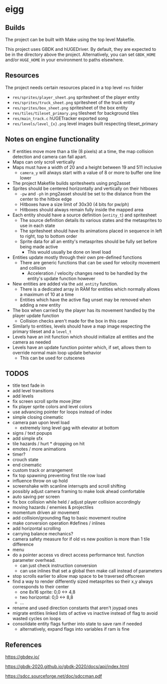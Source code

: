 # eigg

## Builds

The project can be built with Make using the top level Makefile.

This project uses GBDK and hUGEDriver. 
By default, they are expected to be in the directory above the project.
Alternatively, you can set `GBDK_HOME` and/or `HUGE_HOME`  in your environment to paths elsewhere.

## Resources

The project needs certain resources placed in a top level `res` folder

* `res/sprites/player_sheet.png` spritesheet of the player entity
* `res/sprites/truck_sheet.png` spritesheet of the truck entity
* `res/sprites/box_sheet.png` spritesheet of the box entity
* `res/tiles/tileset_primary.png` tilesheet for background tiles
* `res/main_track.c` hUGETracker exported song
* `res/levels/level_{x}.png` level images built respecting tileset_primary

## Notes on engine functionality

* If entities move more than a tile (8 pixels) at a time, the map collision detection
and camera can fall apart.
* Maps can only scroll vertically
* Maps must have a width of 20 and a height between 19 and 511 inclusive
  * `camera_y` will always start with a value of 8 or more to buffer one line lower
* The project Makefile builds spritesheets using png2asset
* Sprites should be centered horizontally and vertically on their hitboxes
  * `-pw` and `-ph` in png2asset should be set to the distance from the center to the hitbox edge
  * Hitboxes have a size limit of 30x30 (4 bits for pw/ph)
  * Hitboxes should always remain fully inside the mapped area
* Each entity should have a source definition (`entity_t`) and spritesheet
  * The source definition details its various states and the metasprites to use in each state
  * The spritesheet should have its animations placed in sequence in left to right, top to bottom order
  * Sprite data for all an entity's metasprites should be fully set before being made active
    * This would usually be done on level load
* Entities update mostly through their own pre-defined functions
  * There are generic functions that can be used for velocity movement and collision
    * Acceleration / velocity changes need to be handled by the entity's update function however
* New entities are added via the `add_entity` function. 
  * There is a dedicated array in RAM for entities which normally allows a maximum of 10 at a time
  * Entities which have the active flag unset may be removed when adding a new entity
* The box when carried by the player has its movement handled by the player update function
  * Collision checks aren't made for the box in this case
* Similarly to entities, levels should have a map image respecting the primary tileset and a `level_t`
* Levels have an init function which should initialize all entities and the camera as needed
* Levels have an update function pointer which, if set, allows them to override normal main loop update behavior
  * This can be used for cutscenes

## TODOS

* title text fade in
* add level transitions
* add levels
* fix screen scroll sprite move jitter
* fix player sprite colors and level colors
* use advancing pointer for loops instead of index
* simple closing cinematic
* camera pan upon level load
  * extremely long level gag with elevator at bottom
* signs / text popups
* add simple sfx
* tile hazards / hurt
      * dropping on hit
* emotes / more animations
* timer?
* crouch state
* end cinematic
* custom track or arrangement
* fix top spawning preventing first tile row load 
* influence throw on up hold
* screenshake with scanline interrupts and scroll shifting
* possibly adjust camera framing to make look ahead comfortable
* auto saving per screen
* fix box collision while held / adjust player collision accordingly
* moving hazards / enemies & projectiles
* momentum driven air movement
* add collision/grounding flag to basic movement routine
* make conversion operation #defines / inlines
* add horizontal scrolling
* carrying balance mechanics?
* camera safety measure for if old vs new position is more than 1 tile difference
* menu
* do a pointer access vs direct access performance test. function parameter overhead.
  * can just check instruction conversion
  * can use inlines that set a global then make call instead of parameters
* stop scrolls earlier to allow map space to be traversed offscreen
* find a way to render differently sized metasprites so their x,y always corresponds to their center
  * one 8x16 sprite: 0,0 <-> 4,8
  * two horizontal:  0,0 <-> 8,8
  * ...
* rename and used direction constants that aren't joypad ones
* migrate entities linked lists of active vs inactive instead of flag to avoid wasted cycles on loops
* consolidate entity flags further into state to save ram if needed
  * alternatively, expand flags into variables if ram is fine

## References

https://gbdev.io/

https://gbdk-2020.github.io/gbdk-2020/docs/api/index.html

https://sdcc.sourceforge.net/doc/sdccman.pdf
